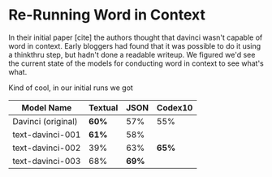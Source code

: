 # Re-Running Word in Context

In their initial paper [cite] the authors thought that davinci wasn't capable of word in context. Early bloggers had found that it was possible to do it using a thinkthru step, but hadn't done a readable writeup. We figured we'd see the current state of the models for conducting word in context to see what's what.

Kind of cool, in our initial runs we got

| Model Name         | Textual | JSON    | Codex10 |
| ------------------ | ------- | ------- | ------- |
| Davinci (original) | **60%** | 57%     | 55%     |
| text-davinci-001   | **61%** | 58%     |         |
| text-davinci-002   | 39%     | 63%     | **65%** |
| text-davinci-003   | 68%     | **69%** |
